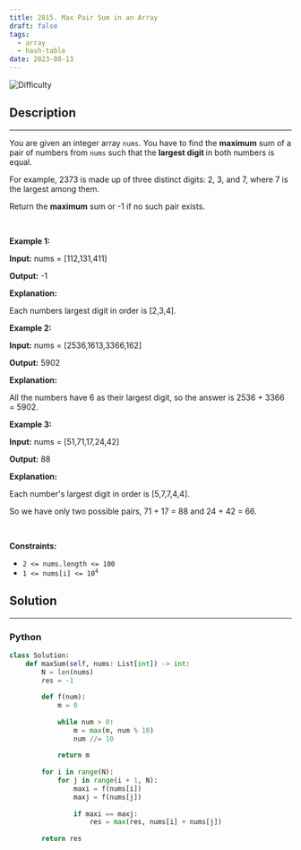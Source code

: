 ```yaml
---
title: 2815. Max Pair Sum in an Array
draft: false
tags: 
  - array
  - hash-table
date: 2023-08-13
---
```


![Difficulty](https://img.shields.io/badge/Difficulty-Easy-blue.svg)

## Description

---
<p>You are given an integer array <code>nums</code>. You have to find the <strong>maximum</strong> sum of a pair of numbers from <code>nums</code> such that the <strong>largest digit </strong>in both numbers is equal.</p>

<p>For example, 2373 is made up of three distinct digits: 2, 3, and 7, where 7 is the largest among them.</p>

<p>Return the <strong>maximum</strong> sum or -1 if no such pair exists.</p>

<p>&nbsp;</p>
<p><strong class="example">Example 1:</strong></p>

<div class="example-block">
<p><strong>Input:</strong> <span class="example-io">nums = [112,131,411]</span></p>

<p><strong>Output:</strong> <span class="example-io">-1</span></p>

<p><strong>Explanation:</strong></p>

<p>Each numbers largest digit in order is [2,3,4].</p>
</div>

<p><strong class="example">Example 2:</strong></p>

<div class="example-block">
<p><strong>Input:</strong> <span class="example-io">nums = [2536,1613,3366,162]</span></p>

<p><strong>Output:</strong> <span class="example-io">5902</span></p>

<p><strong>Explanation:</strong></p>

<p>All the numbers have 6 as their largest digit, so the answer is <span class="example-io">2536 + 3366 = 5902.</span></p>
</div>

<p><strong class="example">Example 3:</strong></p>

<div class="example-block">
<p><strong>Input:</strong> <span class="example-io">nums = [51,71,17,24,42]</span></p>

<p><strong>Output:</strong> <span class="example-io">88</span></p>

<p><strong>Explanation:</strong></p>

<p>Each number&#39;s largest digit in order is [5,7,7,4,4].</p>

<p>So we have only two possible pairs, 71 + 17 = 88 and 24 + 42 = 66.</p>
</div>

<p>&nbsp;</p>
<p><strong>Constraints:</strong></p>

<ul>
	<li><code>2 &lt;= nums.length &lt;= 100</code></li>
	<li><code>1 &lt;= nums[i] &lt;= 10<sup>4</sup></code></li>
</ul>


## Solution

---
### Python
``` py title='max-pair-sum-in-an-array'
class Solution:
    def maxSum(self, nums: List[int]) -> int:
        N = len(nums)
        res = -1
        
        def f(num):
            m = 0
            
            while num > 0:
                m = max(m, num % 10)
                num //= 10
            
            return m
        
        for i in range(N):
            for j in range(i + 1, N):
                maxi = f(nums[i])
                maxj = f(nums[j])
                
                if maxi == maxj:
                    res = max(res, nums[i] + nums[j])
        
        return res

```

